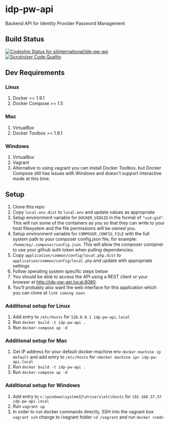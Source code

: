 # idp-pw-api
Backend API for Identity Provider Password Management

## Build Status
[![Codeship Status for silinternational/idp-pw-api](https://codeship.com/projects/6e239250-bed3-0133-700c-329cf2fde74f/status?branch=develop)](https://codeship.com/projects/137021)
[![Scrutinizer Code Quality](https://scrutinizer-ci.com/g/silinternational/idp-pw-api/badges/quality-score.png?b=develop)](https://scrutinizer-ci.com/g/silinternational/idp-pw-api/?branch=develop)

## Dev Requirements
 
### Linux
1. Docker >= 1.9.1
2. Docker Compose >= 1.5

### Mac
1. VirtualBox
2. Docker Toolbox >= 1.9.1

### Windows
1. VirtualBox
2. Vagrant
3. Alternative to using vagrant you can install Docker Toolbox, but Docker Compose
   still has issues with Windows and doesn't support interactive mode at this time.


## Setup
1. Clone this repo
2. Copy ```local.env.dist``` to ```local.env``` and update values as appropriate
3. Setup environment variable for ```DOCKER_UIDGID``` in the format of ```"uid:gid"```.
   This will run some of the containers as you so that they can write to your host filesystem
   and the file permissions will be owned you.
4. Setup environment variable for ```COMPOSER_CONFIG_FILE``` with the full system path
   to your composer config.json file, for example: ```/home/my/.composer/config.json```. 
   This will allow the composer container to use your github auth token when pulling dependencies.
5. Copy ```application/common/config/local.php.dist``` to ```application/common/config/local.php```
   and update with appropriate settings
6. Follow operating system specific steps below
7. You should be able to access the API using a REST client or your browser
   at http://idp-pw-api.local:8080.
8. You'll probably also want the web interface for this application which you can 
   clone at ```link coming soon```

### Additional setup for Linux
1. Add entry to ```/etc/hosts``` for ```120.0.0.1 idp-pw-api.local```
2. Run ```docker build -t idp-pw-api .```
3. Run ```docker-compose up -d```

### Additional setup for Mac
1. Get IP address for your default docker-machine env ```docker-machine ip default```
   and add entry to ```/etc/hosts``` for ```<docker machine ip> idp-pw-api.local```
2. Run ```docker build -t idp-pw-api .```
3. Run ```docker-compose up -d```

### Additional setup for Windows
1. Add entry to ```c:\windows\system32\drivers\etc\hosts``` for 
   ```192.168.37.37 idp-pw-api.local```
2. Run ```vagrant up```
3. In order to run docker commands directly, SSH into the vagrant box ```vagrant ssh```
   change to /vagrant folder ```cd /vagrant``` and run ```docker <cmd>```
   
